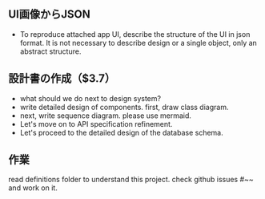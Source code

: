 ## UI画像からJSON
- To reproduce attached app UI, describe the structure of the UI in json format. It is not necessary to describe design or a single object, only an abstract structure.

## 設計書の作成（$3.7）
- what should we do next to design system?
- write detailed design of components. first, draw class diagram.
- next, write sequence diagram. please use mermaid.
- Let's move on to API specification refinement.
- Let's proceed to the detailed design of the database schema.

## 作業
read definitions folder to understand this project.
check github issues #~~ and work on it.